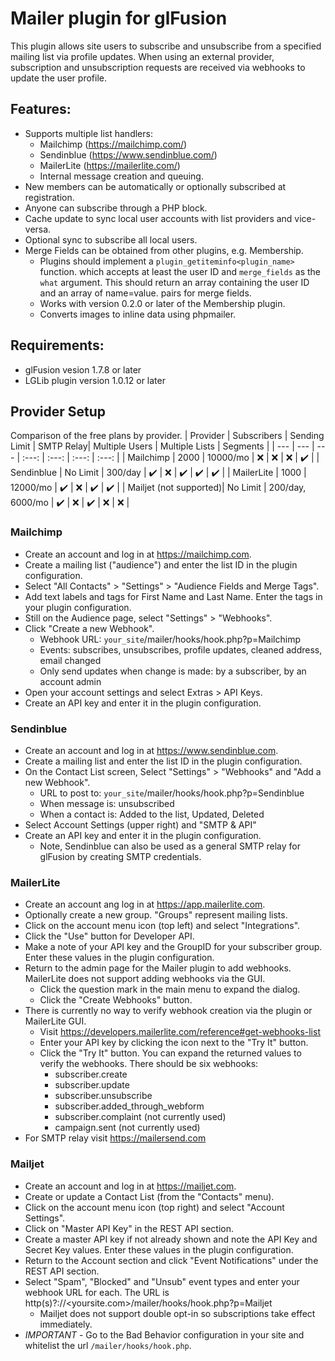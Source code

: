 # Mailer plugin for glFusion
This plugin allows site users to subscribe and unsubscribe from a specified
mailing list via profile updates. When using an external provider, subscription
and unsubscription requests are received via webhooks to update the user profile.


## Features:
  - Supports multiple list handlers:
    - Mailchimp (https://mailchimp.com/)
    - Sendinblue (https://www.sendinblue.com/)
    - MailerLite (https://mailerlite.com/)
    - Internal message creation and queuing.
- New members can be automatically or optionally subscribed at registration.
- Anyone can subscribe through a PHP block.
- Cache update to sync local user accounts with list providers and vice-versa.
- Optional sync to subscribe all local users.
- Merge Fields can be obtained from other plugins, e.g. Membership.
  - Plugins should implement a `plugin_getiteminfo<plugin_name>` function.
    which accepts at least the user ID and `merge_fields` as the `what` argument.
    This should return an array containing the user ID and an array of name=value.
    pairs for merge fields.
  - Works with version 0.2.0 or later of the Membership plugin.
  - Converts images to inline data using phpmailer.

## Requirements:
  - glFusion vesion 1.7.8 or later
  - LGLib plugin version 1.0.12 or later

## Provider Setup
Comparison of the free plans by provider.
| Provider | Subscribers | Sending Limit | SMTP Relay| Multiple Users | Multiple Lists | Segments |
| --- | --- | --- | :---: | :---: | :---: | :---: |
| Mailchimp | 2000 | 10000/mo | :x: | :x: | :x: | :heavy_check_mark: |
| Sendinblue | No Limit | 300/day | :heavy_check_mark: | :x: | :heavy_check_mark: | :heavy_check_mark: | :heavy_check_mark: |
| MailerLite | 1000 | 12000/mo | :heavy_check_mark: | :x: | :heavy_check_mark: | :heavy_check_mark: |
| Mailjet (not supported)| No Limit | 200/day, 6000/mo | :heavy_check_mark: | :x: | :heavy_check_mark: | :x: | :x: |

### Mailchimp
  - Create an account and log in at https://mailchimp.com.
  - Create a mailing list ("audience") and enter the list ID in the plugin configuration.
  - Select "All Contacts" > "Settings" > "Audience Fields and Merge Tags".
  - Add text labels and tags for First Name and Last Name. Enter the tags
    in your plugin configuration.
  - Still on the Audience page, select "Settings" > "Webhooks".
  - Click "Create a new Webhook".
    - Webhook URL: `your_site`/mailer/hooks/hook.php?p=Mailchimp
    - Events: subscribes, unsubscribes, profile updates, cleaned address, email changed
    - Only send updates when change is made: by a subscriber, by an account admin
  - Open your account settings and select Extras > API Keys.
  - Create an API key and enter it in the plugin configuration.

### Sendinblue
  - Create an account and log in at https://www.sendinblue.com.
  - Create a mailing list and enter the list ID in the plugin configuration.
  - On the Contact List screen, Select "Settings" > "Webhooks" and "Add a new Webhook".
    - URL to post to: `your_site`/mailer/hooks/hook.php?p=Sendinblue
    - When message is: unsubscribed
    - When a contact is: Added to the list, Updated, Deleted
  - Select Account Settings (upper right) and "SMTP & API"
  - Create an API key and enter it in the plugin configuration.
    - Note, Sendinblue can also be used as a general SMTP relay for glFusion
      by creating SMTP credentials.

### MailerLite
  - Create an account ang log in at https://app.mailerlite.com.
  - Optionally create a new group. "Groups" represent mailing lists.
  - Click on the account menu icon (top left) and select "Integrations".
  - Click the "Use" button for Developer API.
  - Make a note of your API key and the GroupID for your subscriber group.
    Enter these values in the plugin configuration.
  - Return to the admin page for the Mailer plugin to add webhooks.
    MailerLite does not support adding webhooks via the GUI.
    - Click the question mark in the main menu to expand the dialog.
    - Click the "Create Webhooks" button.
  - There is currently no way to verify webhook creation via the plugin or MailerLite GUI.
    - Visit https://developers.mailerlite.com/reference#get-webhooks-list
    - Enter your API key by clicking the icon next to the "Try It" button.
    - Click the "Try It" button. You can expand the returned values to verify the webhooks.
    There should be six webhooks:
      - subscriber.create
      - subscriber.update
      - subscriber.unsubscribe
      - subscriber.added_through_webform
      - subscriber.complaint (not currently used)
      - campaign.sent (not currently used)
  - For SMTP relay visit https://mailersend.com

### Mailjet
  - Create an account and log in at https://mailjet.com.
  - Create or update a Contact List (from the "Contacts" menu).
  - Click on the account menu icon (top right) and select "Account Settings".
  - Click on "Master API Key" in the REST API section.
  - Create a master API key if not already shown and note the API Key and Secret Key values.
    Enter these values in the plugin configuration.
  - Return to the Account section and click "Event Notifications" under the REST API section.
  - Select "Spam", "Blocked" and "Unsub" event types and enter your webhook URL for each.
    The URL is http(s)?://<yoursite.com>/mailer/hooks/hook.php?p=Mailjet
    - Mailjet does not support double opt-in so subscriptions take effect immediately.
  - *IMPORTANT* - Go to the Bad Behavior configuration in your site and whitelist the url
    `/mailer/hooks/hook.php`.
